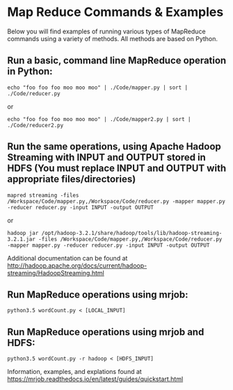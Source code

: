 # Map Reduce Commands & Examples

Below you will find examples of running various types of MapReduce commands using a variety of methods. All methods are based on Python.

## Run a basic, command line MapReduce operation in Python:
``` echo "foo foo foo moo moo moo" | ./Code/mapper.py | sort | ./Code/reducer.py ```

or

``` echo "foo foo foo moo moo moo" | ./Code/mapper2.py | sort | ./Code/reducer2.py ```

## Run the same operations, using Apache Hadoop Streaming with INPUT and OUTPUT stored in HDFS (You must replace INPUT and OUTPUT with appropriate files/directories)

```mapred streaming -files /Workspace/Code/mapper.py,/Workspace/Code/reducer.py -mapper mapper.py -reducer reducer.py -input INPUT -output OUTPUT```

or

```hadoop jar /opt/hadoop-3.2.1/share/hadoop/tools/lib/hadoop-streaming-3.2.1.jar -files /Workspace/Code/mapper.py,/Workspace/Code/reducer.py -mapper mapper.py -reducer reducer.py -input INPUT -output OUTPUT```

Additional documentation can be found at http://hadoop.apache.org/docs/current/hadoop-streaming/HadoopStreaming.html 

## Run MapReduce operations using mrjob:

```python3.5 wordCount.py < [LOCAL_INPUT]```

## Run MapReduce operations using mrjob and HDFS:

```python3.5 wordCount.py -r hadoop < [HDFS_INPUT]```

Information, examples, and explations found at https://mrjob.readthedocs.io/en/latest/guides/quickstart.html